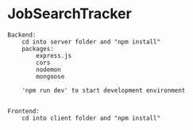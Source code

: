 # JobSearchTracker

    Backend:
        cd into server folder and "npm install"
        packages:
            express.js
            cors
            nodemon
            mongoose

        'npm run dev' to start development environment


    Frontend:
        cd into client folder and "npm install"

